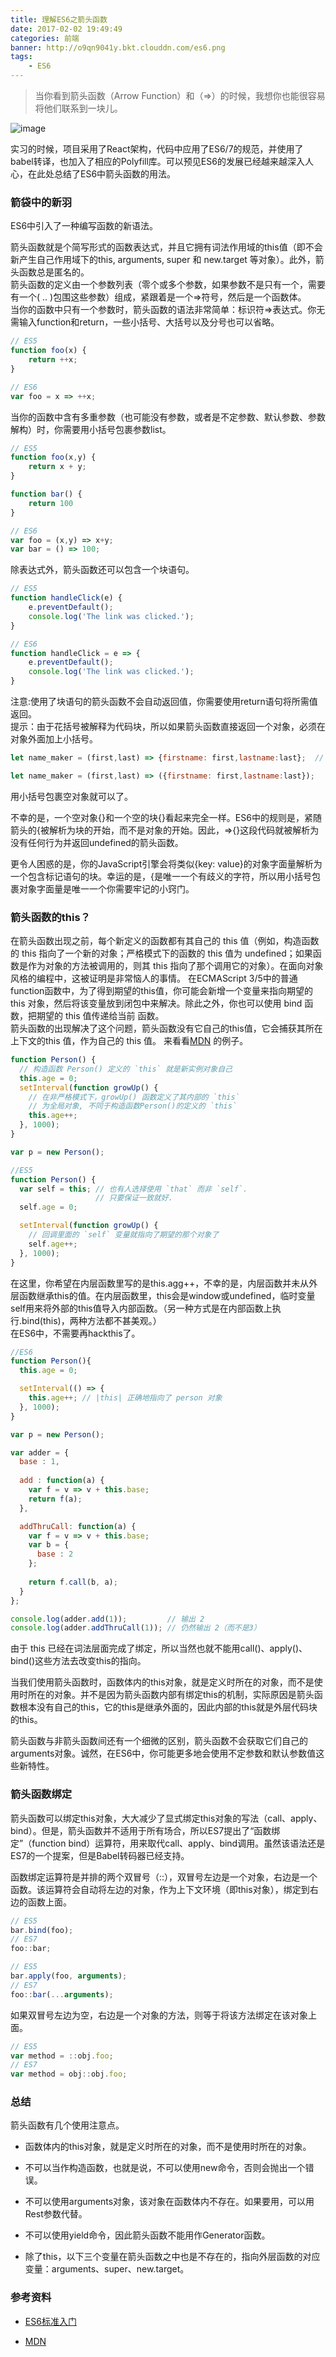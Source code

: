 ```yaml
---
title: 理解ES6之箭头函数
date: 2017-02-02 19:49:49
categories: 前端
banner: http://o9qn9041y.bkt.clouddn.com/es6.png
tags:
	- ES6
---
```




> 当你看到箭头函数（Arrow Function）和（=>）的时候，我想你也能很容易将他们联系到一块儿。

![image](http://o9qn9041y.bkt.clouddn.com/es6.png)

<!--more-->

<div class="tip">
    实习的时候，项目采用了React架构，代码中应用了ES6/7的规范，并使用了babel转译，也加入了相应的Polyfill库。可以预见ES6的发展已经越来越深入人心，在此处总结了ES6中箭头函数的用法。
</div>

### 箭袋中的新羽

ES6中引入了一种编写函数的新语法。  
  
  箭头函数就是个简写形式的函数表达式，并且它拥有词法作用域的this值（即不会新产生自己作用域下的this, arguments, super 和 new.target 等对象）。此外，箭头函数总是匿名的。  
  箭头函数的定义由一个参数列表（零个或多个参数，如果参数不是只有一个，需要有一个( .. )包围这些参数）组成，紧跟着是一个=>符号，然后是一个函数体。  
  当你的函数中只有一个参数时，箭头函数的语法非常简单：标识符=>表达式。你无需输入function和return，一些小括号、大括号以及分号也可以省略。 
``` js
// ES5
function foo(x) {
    return ++x;
}

// ES6
var foo = x => ++x;
```
当你的函数中含有多重参数（也可能没有参数，或者是不定参数、默认参数、参数解构）时，你需要用小括号包裹参数list。

``` js
// ES5
function foo(x,y) {
    return x + y;
}

function bar() {
    return 100
}

// ES6
var foo = (x,y) => x+y;
var bar = () => 100;
```
除表达式外，箭头函数还可以包含一个块语句。

``` js
// ES5
function handleClick(e) {
    e.preventDefault();
    console.log('The link was clicked.');
}

// ES6
function handleClick = e => {
    e.preventDefault();
    console.log('The link was clicked.');
}
```
<div class="tip">
    注意:使用了块语句的箭头函数不会自动返回值，你需要使用return语句将所需值返回。
</div>

<div class="tip">
提示：由于花括号被解释为代码块，所以如果箭头函数直接返回一个对象，必须在对象外面加上小括号。
</div>


```js
let name_maker = (first,last) => {firstname: first,lastname:last};  // 这样写会报SyntaxError！

let name_maker = (first,last) => ({firstname: first,lastname:last});
```

用小括号包裹空对象就可以了。

不幸的是，一个空对象{}和一个空的块{}看起来完全一样。ES6中的规则是，紧随箭头的{被解析为块的开始，而不是对象的开始。因此，=>{}这段代码就被解析为没有任何行为并返回undefined的箭头函数。

更令人困惑的是，你的JavaScript引擎会将类似{key: value}的对象字面量解析为一个包含标记语句的块。幸运的是，{是唯一一个有歧义的字符，所以用小括号包裹对象字面量是唯一一个你需要牢记的小窍门。

### 箭头函数的this？

在箭头函数出现之前，每个新定义的函数都有其自己的  this 值（例如，构造函数的 this 指向了一个新的对象；严格模式下的函数的 this 值为 undefined；如果函数是作为对象的方法被调用的，则其 this 指向了那个调用它的对象）。在面向对象风格的编程中，这被证明是非常恼人的事情。
在ECMAScript 3/5中的普通function函数中，为了得到期望的this值，你可能会新增一个变量来指向期望的 this 对象，然后将该变量放到闭包中来解决。除此之外，你也可以使用 bind 函数，把期望的 this 值传递给当前 函数。  
箭头函数的出现解决了这个问题，箭头函数没有它自己的this值，它会捕获其所在上下文的this 值，作为自己的 this 值。
来看看[MDN](https://developer.mozilla.org/zh-CN/docs/Web/JavaScript/Reference/Functions/Arrow_functions)
的例子。
```js
function Person() {
  // 构造函数 Person() 定义的 `this` 就是新实例对象自己
  this.age = 0;
  setInterval(function growUp() {
    // 在非严格模式下，growUp() 函数定义了其内部的 `this`
    // 为全局对象, 不同于构造函数Person()的定义的 `this`
    this.age++; 
  }, 1000);
}

var p = new Person();

```

```js
//ES5
function Person() {
  var self = this; // 也有人选择使用 `that` 而非 `self`. 
                   // 只要保证一致就好.
  self.age = 0;

  setInterval(function growUp() {
    // 回调里面的 `self` 变量就指向了期望的那个对象了
    self.age++;
  }, 1000);
}
```
在这里，你希望在内层函数里写的是this.agg++，不幸的是，内层函数并未从外层函数继承this的值。在内层函数里，this会是window或undefined，临时变量self用来将外部的this值导入内部函数。（另一种方式是在内部函数上执行.bind(this)，两种方法都不甚美观。）  
在ES6中，不需要再hackthis了。
```js
//ES6
function Person(){
  this.age = 0;

  setInterval(() => {
    this.age++; // |this| 正确地指向了 person 对象
  }, 1000);
}

var p = new Person();
```
```js
var adder = {
  base : 1,
    
  add : function(a) {
    var f = v => v + this.base;
    return f(a);
  },

  addThruCall: function(a) {
    var f = v => v + this.base;
    var b = {
      base : 2
    };
            
    return f.call(b, a);
  }
};

console.log(adder.add(1));         // 输出 2
console.log(adder.addThruCall(1)); // 仍然输出 2（而不是3）
```

<div class="tip">
由于 this 已经在词法层面完成了绑定，所以当然也就不能用call()、apply()、bind()这些方法去改变this的指向。
</div>


当我们使用箭头函数时，函数体内的this对象，就是定义时所在的对象，而不是使用时所在的对象。并不是因为箭头函数内部有绑定this的机制，实际原因是箭头函数根本没有自己的this，它的this是继承外面的，因此内部的this就是外层代码块的this。  

箭头函数与非箭头函数间还有一个细微的区别，箭头函数不会获取它们自己的arguments对象。诚然，在ES6中，你可能更多地会使用不定参数和默认参数值这些新特性。

### 箭头函数绑定

箭头函数可以绑定this对象，大大减少了显式绑定this对象的写法（call、apply、bind）。但是，箭头函数并不适用于所有场合，所以ES7提出了“函数绑定”（function bind）运算符，用来取代call、apply、bind调用。虽然该语法还是ES7的一个提案，但是Babel转码器已经支持。

函数绑定运算符是并排的两个双冒号（::），双冒号左边是一个对象，右边是一个函数。该运算符会自动将左边的对象，作为上下文环境（即this对象），绑定到右边的函数上面。  

``` js
// ES5
bar.bind(foo);
// ES7
foo::bar;

// ES5
bar.apply(foo, arguments);
// ES7
foo::bar(...arguments);


```

如果双冒号左边为空，右边是一个对象的方法，则等于将该方法绑定在该对象上面。

```js
// ES5
var method = ::obj.foo;
// ES7
var method = obj::obj.foo;
```

### 总结

箭头函数有几个使用注意点。

- 函数体内的this对象，就是定义时所在的对象，而不是使用时所在的对象。

- 不可以当作构造函数，也就是说，不可以使用new命令，否则会抛出一个错误。

- 不可以使用arguments对象，该对象在函数体内不存在。如果要用，可以用Rest参数代替。

- 不可以使用yield命令，因此箭头函数不能用作Generator函数。

- 除了this，以下三个变量在箭头函数之中也是不存在的，指向外层函数的对应变量：arguments、super、new.target。  

### 参考资料

- [ES6标准入门](http://es6.ruanyifeng.com/#docs/function)

- [MDN](https://developer.mozilla.org/zh-CN/docs/Web/JavaScript/Reference/Functions/Arrow_functions)

